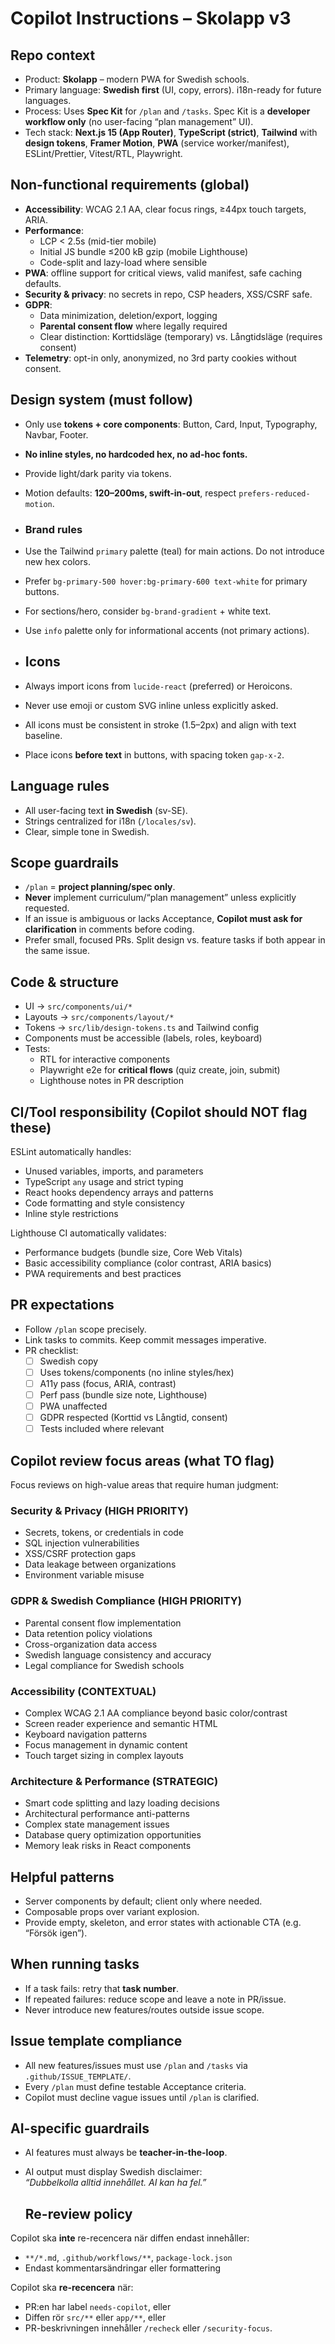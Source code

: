 # Copilot Instructions – Skolapp v3

## Repo context
- Product: **Skolapp** – modern PWA for Swedish schools.
- Primary language: **Swedish first** (UI, copy, errors). i18n-ready for future languages.
- Process: Uses **Spec Kit** for `/plan` and `/tasks`. Spec Kit is a **developer workflow only** (no user-facing “plan management” UI).
- Tech stack: **Next.js 15 (App Router)**, **TypeScript (strict)**, **Tailwind** with **design tokens**, **Framer Motion**, **PWA** (service worker/manifest), ESLint/Prettier, Vitest/RTL, Playwright.

## Non-functional requirements (global)
- **Accessibility**: WCAG 2.1 AA, clear focus rings, ≥44px touch targets, ARIA.
- **Performance**:
  - LCP < 2.5s (mid-tier mobile)
  - Initial JS bundle ≤200 kB gzip (mobile Lighthouse)
  - Code-split and lazy-load where sensible
- **PWA**: offline support for critical views, valid manifest, safe caching defaults.
- **Security & privacy**: no secrets in repo, CSP headers, XSS/CSRF safe.
- **GDPR**:
  - Data minimization, deletion/export, logging
  - **Parental consent flow** where legally required
  - Clear distinction: Korttidsläge (temporary) vs. Långtidsläge (requires consent)
- **Telemetry**: opt-in only, anonymized, no 3rd party cookies without consent.

## Design system (must follow)
- Only use **tokens + core components**: Button, Card, Input, Typography, Navbar, Footer.
- **No inline styles, no hardcoded hex, no ad-hoc fonts.**
- Provide light/dark parity via tokens.
- Motion defaults: **120–200ms, swift-in-out**, respect `prefers-reduced-motion`.

- ### Brand rules
- Use the Tailwind `primary` palette (teal) for main actions. Do not introduce new hex colors.
- Prefer `bg-primary-500 hover:bg-primary-600 text-white` for primary buttons.
- For sections/hero, consider `bg-brand-gradient` + white text.
- Use `info` palette only for informational accents (not primary actions).

- ## Icons
- Always import icons from `lucide-react` (preferred) or Heroicons.
- Never use emoji or custom SVG inline unless explicitly asked.
- All icons must be consistent in stroke (1.5–2px) and align with text baseline.
- Place icons **before text** in buttons, with spacing token `gap-x-2`.

## Language rules
- All user-facing text **in Swedish** (sv-SE).
- Strings centralized for i18n (`/locales/sv`).
- Clear, simple tone in Swedish.

## Scope guardrails
- `/plan` = **project planning/spec only**.
- **Never** implement curriculum/“plan management” unless explicitly requested.
- If an issue is ambiguous or lacks Acceptance, **Copilot must ask for clarification** in comments before coding.
- Prefer small, focused PRs. Split design vs. feature tasks if both appear in the same issue.

## Code & structure
- UI → `src/components/ui/*`
- Layouts → `src/components/layout/*`
- Tokens → `src/lib/design-tokens.ts` and Tailwind config
- Components must be accessible (labels, roles, keyboard)
- Tests:
  - RTL for interactive components
  - Playwright e2e for **critical flows** (quiz create, join, submit)
  - Lighthouse notes in PR description

## CI/Tool responsibility (Copilot should NOT flag these)
ESLint automatically handles:
- Unused variables, imports, and parameters
- TypeScript `any` usage and strict typing
- React hooks dependency arrays and patterns
- Code formatting and style consistency
- Inline style restrictions

Lighthouse CI automatically validates:
- Performance budgets (bundle size, Core Web Vitals)
- Basic accessibility compliance (color contrast, ARIA basics)
- PWA requirements and best practices

## PR expectations
- Follow `/plan` scope precisely.
- Link tasks to commits. Keep commit messages imperative.
- PR checklist:
  - [ ] Swedish copy
  - [ ] Uses tokens/components (no inline styles/hex)
  - [ ] A11y pass (focus, ARIA, contrast)
  - [ ] Perf pass (bundle size note, Lighthouse)
  - [ ] PWA unaffected
  - [ ] GDPR respected (Korttid vs Långtid, consent)
  - [ ] Tests included where relevant

## Copilot review focus areas (what TO flag)
Focus reviews on high-value areas that require human judgment:

### Security & Privacy (HIGH PRIORITY)
- Secrets, tokens, or credentials in code
- SQL injection vulnerabilities  
- XSS/CSRF protection gaps
- Data leakage between organizations
- Environment variable misuse

### GDPR & Swedish Compliance (HIGH PRIORITY)
- Parental consent flow implementation
- Data retention policy violations
- Cross-organization data access
- Swedish language consistency and accuracy
- Legal compliance for Swedish schools

### Accessibility (CONTEXTUAL)
- Complex WCAG 2.1 AA compliance beyond basic color/contrast
- Screen reader experience and semantic HTML
- Keyboard navigation patterns
- Focus management in dynamic content
- Touch target sizing in complex layouts

### Architecture & Performance (STRATEGIC)
- Smart code splitting and lazy loading decisions
- Architectural performance anti-patterns
- Complex state management issues
- Database query optimization opportunities
- Memory leak risks in React components

## Helpful patterns
- Server components by default; client only where needed.
- Composable props over variant explosion.
- Provide empty, skeleton, and error states with actionable CTA (e.g. “Försök igen”).

## When running tasks
- If a task fails: retry that **task number**.
- If repeated failures: reduce scope and leave a note in PR/issue.
- Never introduce new features/routes outside issue scope.

## Issue template compliance
- All new features/issues must use `/plan` and `/tasks` via `.github/ISSUE_TEMPLATE/`.
- Every `/plan` must define testable Acceptance criteria.
- Copilot must decline vague issues until `/plan` is clarified.

## AI-specific guardrails
- AI features must always be **teacher-in-the-loop**.
- AI output must display Swedish disclaimer:  
  *“Dubbelkolla alltid innehållet. AI kan ha fel.”*

  ## Re-review policy
Copilot ska **inte** re-recencera när diffen endast innehåller:
- `**/*.md`, `.github/workflows/**`, `package-lock.json`
- Endast kommentarsändringar eller formattering

Copilot ska **re-recencera** när:
- PR:en har label `needs-copilot`, eller
- Diffen rör `src/**` eller `app/**`, eller
- PR-beskrivningen innehåller `/recheck` eller `/security-focus`.
